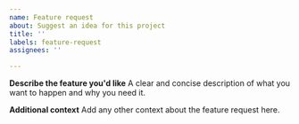 ```yaml
---
name: Feature request
about: Suggest an idea for this project
title: ''
labels: feature-request
assignees: ''

---
```


**Describe the feature you'd like**
A clear and concise description of what you want to happen and why you need it.

**Additional context**
Add any other context about the feature request here.
